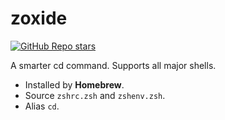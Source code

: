 # zoxide

[![GitHub Repo stars](https://img.shields.io/github/stars/ajeetdsouza/zoxide?style=social)](https://github.com/ajeetdsouza/zoxide)

A smarter cd command. Supports all major shells.

- Installed by **Homebrew**.
- Source `zshrc.zsh` and `zshenv.zsh`.
- Alias `cd`.
